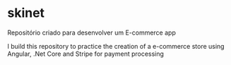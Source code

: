 # skinet
Repositório criado para desenvolver um E-commerce app

I build this repository to practice the creation of a e-commerce store using Angular, .Net Core and Stripe for payment processing
